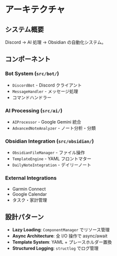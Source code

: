 # アーキテクチャ

## システム概要

Discord → AI 処理 → Obsidian の自動化システム。

## コンポーネント

### Bot System (`src/bot/`)
- `DiscordBot` - Discord クライアント
- `MessageHandler` - メッセージ処理
- コマンドハンドラー

### AI Processing (`src/ai/`)
- `AIProcessor` - Google Gemini 統合
- `AdvancedNoteAnalyzer` - ノート分析・分類

### Obsidian Integration (`src/obsidian/`)
- `ObsidianFileManager` - ファイル操作
- `TemplateEngine` - YAML フロントマター
- `DailyNoteIntegration` - デイリーノート

### External Integrations
- Garmin Connect
- Google Calendar
- タスク・家計管理

## 設計パターン

- **Lazy Loading**: `ComponentManager` でリソース管理
- **Async Architecture**: 全 I/O 操作で async/await
- **Template System**: YAML + プレースホルダー置換
- **Structured Logging**: `structlog` でログ管理
